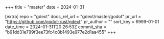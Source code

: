 +++
title = "master"
date = 2024-01-31

[extra]
repo = "gdext"
docs_rel_url = "gdext/master/godot"
pr_url = "https://github.com/godot-rust/gdext"
pr_author = ""
sort_key = 9999-01-01
date_time = 2024-01-31T20:26:53Z
commit_sha = "b91dd31e799f3ee73fc4c8b1493e977e2d1aa455"
+++



